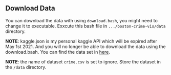 ## Download Data
You can download the data with using `download.bash`, you might need to change it to executable. Exxcute this bash file in `.../boston-crime-vis/data` directory. 

**NOTE**: kaggle.json is my personal kaggle API which will be expired after May 1st 2021. And you will no longer be able to download the data using the download.bash. You can find the data set in [here](https://www.kaggle.com/ankkur13/boston-crime-data).

**NOTE**: the name of dataset `crime.csv` is set to ignore. Store the dataset in the `/data` directory. 